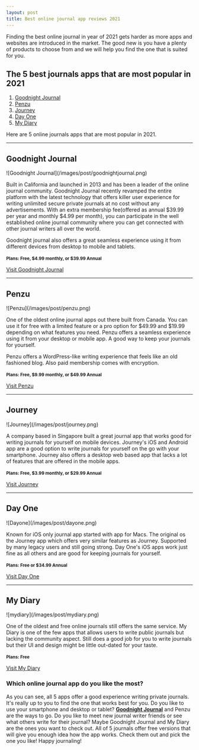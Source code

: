 ```yaml
---
layout: post
title: Best online journal app reviews 2021
---
```


Finding the best online journal in year of 2021 gets harder as more apps and websites are introduced in the market. The good new is you have a plenty of products to choose from and we will help you find the one that is suited for you.

<h2>The 5 best journals apps that are most popular in 2021</h2>
<ol>
    <li><a href="#goodnight-journal">Goodnight Journal</a></li>
    <li><a href="#penzu">Penzu</a></li>
    <li><a href="#journey">Journey</a></li>
    <li><a href="#day-one">Day One</a></li>
    <li><a href="#my-diary">My Diary</a></li>
</ol>

<p>Here are 5 online journals apps that are most popular in 2021.</p>

<hr />

<h2 id="goodnight-journal">Goodnight Journal</h2>
![Goodnight Journal](/images/post/goodnightjournal.png)
<p>Built in California and launched in 2013 and has been a leader of the online journal community. Goodnight Journal recently revamped the entire platform with the latest technology that offers killer user experience for writing unlimited secure private journals at no cost without any advertisements. With an extra membership fee(offered as annual $39.99 per year and monthly $4.99 per month), you can participate in the well established online journal community where you can get connected with other journal writers all over the world.</p>
<p>Goodnight journal also offers a great seamless experience using it from different devices from desktop to mobile and tablets.</p>
<p><small><b>Plans: Free, $4.99 monthly, or $39.99 Annual</b></small></p>
<a href="https://www.goodnightjournal.com/" target="_blank" class="btn-cta">Visit Goodnight Journal</a>

<hr />

<h2 id="penzu">Penzu</h2>
![Penzu](/images/post/penzu.png)
<p>One of the oldest online journal apps out there built from Canada. You can use it for free with a limited feature or a pro option for $49.99 and $19.99 depending on what features you need. Penzu offers a seamless experience using it from your desktop or mobile app. A good way to keep your journals for yourself.</p>
<p>Penzu offers a WordPress-like writing experience that feels like an old fashioned blog. Also paid membership comes with encryption.</p>
<p><small><b>Plans: Free, $9.99 monthly, or $49.99 Annual</b></small></p>
<a href="https://www.penzu.com/" target="_blank" class="btn-cta">Visit Penzu</a>

<hr />

<h2 id="journey">Journey</h2>
![Journey](/images/post/journey.png)
<p>A company based in Singapore built a great journal app that works good for writing journals for yourself on mobile devices. Journey's iOS and Android app are a good option to write journals for yourself on the go with your smartphone. Journey also offers a desktop web based app that lacks a lot of features that are offered in the mobile apps.</p>
<p><small><b>Plans: Free, $3.99 monthly, or $29.99 Annual</b></small></p>
<a href="https://2appstudio.com/" target="_blank" class="btn-cta">Visit Journey</a>

<hr />

<h2 id="day-one">Day One</h2>
![Dayone](/images/post/dayone.png)
<p>Known for iOS only journal app started with app for Macs. The original os the Journey app which offers very similar features as Journey. Supported by many legacy users and still going strong. Day One's iOS apps work just fine as all others and are good for keeping journals for yourself.</p>
<p><small><b>Plans: Free or $34.99 Annual</b></small></p>
<a href="https://dayoneapp.com/" target="_blank" class="btn-cta">Visit Day One</a>

<hr />

<h2 id="my-diary">My Diary</h2>
![mydiary](/images/post/mydiary.png)
<p>One of the oldest and free online journals still offers the same service. My Diary is one of the few apps that allows users to write public journals but lacking the community aspect. Still does a good job for you to write journals but their UI and design might be little out-dated for your taste.</p>
<p><small><b>Plans: Free</b></small></p>
<a href="https://www.my-diary.org/" target="_blank" class="btn-cta">Visit My Diary</a>


<h3>Which online journal app do you like the most?</h3>
<p>As you can see, all 5 apps offer a good experience writing private journals. It's really up to you to find the one that works best for you. Do you like to use your smartphone and desktop or tablet? <a href="https://www.goodnightjournal.com/"><b>Goodnight Journal</b></a> and Penzu are the ways to go. Do you like to meet new journal writer friends or see what others write for their journal? Maybe Goodnight Journal and My Diary are the ones you want to check out. All of 5 journals offer free versions that will give you enough idea how the app works. Check them out and pick the one you like! Happy journaling!</p>
